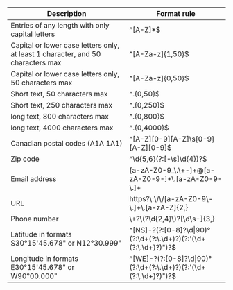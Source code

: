 | Description                                                     | Format rule                                                                      |
|-----------------------------------------------------------------|----------------------------------------------------------------------------------|
| Entries of any length with only capital letters                 | ^[A-Z]*$                                                                         |
| Capital or lower case letters only, at least 1 character, and 50 characters max | ^[A-Za-z]{1,50}$                                                                 |
| Capital or lower case letters only, 50 characters max           | ^[A-Za-z]{0,50}$                                                                |
| Short text, 50 characters max                                   | ^.{0,50}$                                                                        |
| Short text, 250 characters max                                  | ^.{0,250}$                                                                       |
| long text, 800 characters max                                   | ^.{0,800}$                                                                      |
| long text, 4000 characters max                                  | ^.{0,4000}$                                                                      |
| Canadian postal codes (A1A 1A1)                                 | ^[A-Z][0-9][A-Z]\\s[0-9][A-Z][0-9]$                                             |
| Zip code                                                        | ^\d{5,6}(?:[-\s]\d{4})?$                                                        |
| Email address                                                   | [a-zA-Z0-9_\\.\\+-]+@[a-zA-Z0-9-]+\\.[a-zA-Z0-9-\\.]+                          |
| URL                                                             | https?\\:\\/\\/[a-zA-Z0-9\\-\\.]+\\.[a-zA-Z]{2,}                               |
| Phone number                                                    | \\+?\\(?\\d{2,4}\\)?[\\d\\s-]{3,}                                              |
| Latitude in formats S30°15'45.678" or N12°30.999"	              | ^[NS]-?(?:[0-8]?\\d\|90)°(?:\\d+(?:\\.\\d+)?)(?:'(\\d+(?:\\.\\d+)?)")?$
| Longitude in formats E30°15'45.678" or W90°00.000"	            | ^[WE]-?(?:[0-8]?\\d\|90)°(?:\\d+(?:\\.\\d+)?)(?:'(\\d+(?:\\.\\d+)?)")?$

  
